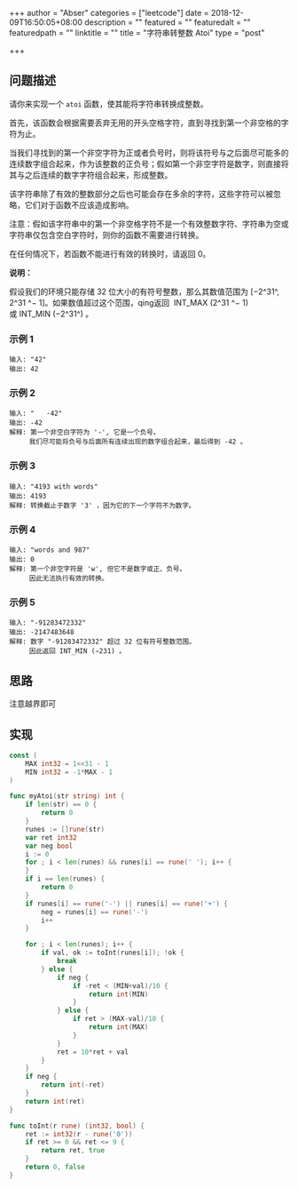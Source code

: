 +++
author = "Abser"
categories = ["leetcode"]
date = 2018-12-09T16:50:05+08:00
description = ""
featured = ""
featuredalt = ""
featuredpath = ""
linktitle = ""
title = "字符串转整数 Atoi"
type = "post"

+++

## 问题描述

请你来实现一个 `atoi` 函数，使其能将字符串转换成整数。

首先，该函数会根据需要丢弃无用的开头空格字符，直到寻找到第一个非空格的字符为止。

当我们寻找到的第一个非空字符为正或者负号时，则将该符号与之后面尽可能多的连续数字组合起来，作为该整数的正负号；假如第一个非空字符是数字，则直接将其与之后连续的数字字符组合起来，形成整数。

该字符串除了有效的整数部分之后也可能会存在多余的字符，这些字符可以被忽略，它们对于函数不应该造成影响。

注意：假如该字符串中的第一个非空格字符不是一个有效整数字符、字符串为空或字符串仅包含空白字符时，则你的函数不需要进行转换。

在任何情况下，若函数不能进行有效的转换时，请返回 0。

__说明：__

假设我们的环境只能存储 32 位大小的有符号整数，那么其数值范围为 [−2^31^,  2^31 ^− 1]。如果数值超过这个范围，qing返回  INT\_MAX (2^31 ^− 1) 或 INT\_MIN (−2^31^) 。

### __示例 1__

```
输入: "42"
输出: 42
```

### __示例 2__

```
输入: "   -42"
输出: -42
解释: 第一个非空白字符为 '-', 它是一个负号。
     我们尽可能将负号与后面所有连续出现的数字组合起来，最后得到 -42 。
```

### __示例 3__

```
输入: "4193 with words"
输出: 4193
解释: 转换截止于数字 '3' ，因为它的下一个字符不为数字。
```

### __示例 4__

```
输入: "words and 987"
输出: 0
解释: 第一个非空字符是 'w', 但它不是数字或正、负号。
     因此无法执行有效的转换。
```

### __示例 5__

```
输入: "-91283472332"
输出: -2147483648
解释: 数字 "-91283472332" 超过 32 位有符号整数范围。 
     因此返回 INT_MIN (−231) 。
```

## 思路
注意越界即可

## 实现
```go
const (
	MAX int32 = 1<<31 - 1
	MIN int32 = -1*MAX - 1
)

func myAtoi(str string) int {
	if len(str) == 0 {
		return 0
	}
	runes := []rune(str)
	var ret int32
	var neg bool
	i := 0
	for ; i < len(runes) && runes[i] == rune(' '); i++ {
	}
	if i == len(runes) {
		return 0
	}
	if runes[i] == rune('-') || runes[i] == rune('+') {
		neg = runes[i] == rune('-')
		i++
	}

	for ; i < len(runes); i++ {
		if val, ok := toInt(runes[i]); !ok {
			break
		} else {
			if neg {
				if -ret < (MIN+val)/10 {
					return int(MIN)
				}
			} else {
				if ret > (MAX-val)/10 {
					return int(MAX)
				}
			}
			ret = 10*ret + val
		}
	}
	if neg {
		return int(-ret)
	}
	return int(ret)
}

func toInt(r rune) (int32, bool) {
	ret := int32(r - rune('0'))
	if ret >= 0 && ret <= 9 {
		return ret, true
	}
	return 0, false
}
```
### 


